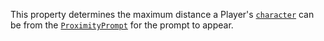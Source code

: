 This property determines the maximum distance a Player's
[`character`](https://create.roblox.com/docs/reference/engine/classes/Player#Character) can be from the [`ProximityPrompt`](https://create.roblox.com/docs/reference/engine/classes/ProximityPrompt)
for the prompt to appear.